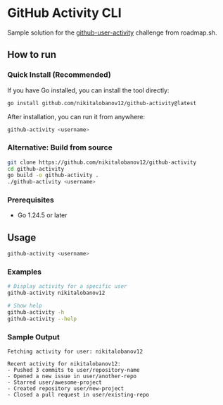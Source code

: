 # GitHub Activity CLI

Sample solution for the [github-user-activity](https://roadmap.sh/projects/github-user-activity) challenge from roadmap.sh.

## How to run

### Quick Install (Recommended)
If you have Go installed, you can install the tool directly:

```bash
go install github.com/nikitalobanov12/github-activity@latest
```

After installation, you can run it from anywhere:
```bash
github-activity <username>
```

### Alternative: Build from source
```bash
git clone https://github.com/nikitalobanov12/github-activity
cd github-activity
go build -o github-activity .
./github-activity <username>
```

### Prerequisites
- Go 1.24.5 or later

## Usage

```bash
github-activity <username>
```

### Examples

```bash
# Display activity for a specific user
github-activity nikitalobanov12

# Show help
github-activity -h
github-activity --help
```

### Sample Output

```
Fetching activity for user: nikitalobanov12

Recent activity for nikitalobanov12:
- Pushed 3 commits to user/repository-name
- Opened a new issue in user/another-repo
- Starred user/awesome-project
- Created repository user/new-project
- Closed a pull request in user/existing-repo
```



